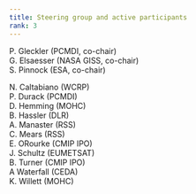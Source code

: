 ```yaml
---
title: Steering group and active participants 
rank: 3
---
```


P. Gleckler (PCMDI, co-chair) <br/>
G. Elsaesser (NASA GISS, co-chair) <br/>
S. Pinnock (ESA, co-chair) <br/>

N. Caltabiano (WCRP) <br/>
P. Durack (PCMDI) <br/>
D. Hemming (MOHC) <br/>
B. Hassler (DLR) <br/>
A. Manaster (RSS) <br/>
C. Mears (RSS) <br/>
E. ORourke (CMIP IPO) <br/>
J. Schultz (EUMETSAT) <br/>
B. Turner (CMIP IPO) <br/>
A  Waterfall (CEDA) <br/>
K. Willett (MOHC) <br/>
